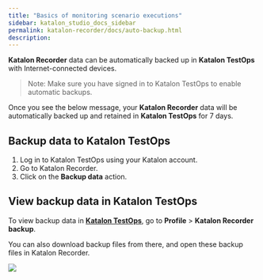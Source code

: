 ```yaml
---
title: "Basics of monitoring scenario executions"
sidebar: katalon_studio_docs_sidebar
permalink: katalon-recorder/docs/auto-backup.html
description:
---
```


**Katalon Recorder** data can be automatically backed up in **Katalon TestOps** with Internet-connected devices.

> Note: Make sure you have signed in to Katalon TestOps to enable automatic backups.

Once you see the below message, your **Katalon Recorder** data will be automatically backed up and retained in **Katalon TestOps** for 7 days.

## Backup data to Katalon TestOps
1. Log in to Katalon TestOps using your Katalon account.
2. Go to Katalon Recorder.
3. Click on the **Backup data** action.

## View backup data in Katalon TestOps

To view backup data in [**Katalon TestOps**](https://www.analytics.katalon.com/), go to **Profile** > **Katalon Recorder backup**.

You can also download backup files from there, and open these backup files in Katalon Recorder.

![](https://github.com/katalon-studio/docs-images/raw/master/katalon-recorder/docs/kr-backup/2-kt-backup.png)
